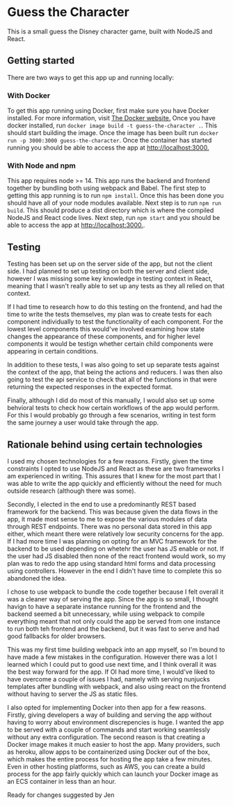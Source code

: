 # Guess the Character

This is a small guess the Disney character game, built with NodeJS and React.

## Getting started

There are two ways to get this app up and running locally:

### With Docker

To get this app running using Docker, first make sure you have Docker installed. For more information, visit [The Docker website.](https://docs.docker.com/get-docker/)
Once you have docker installed, run `docker image build -t guess-the-character .`. This should start building the image.
Once the image has been built run `docker run -p 3000:3000 guess-the-character`. Once the container has started running you should be able to access the app at [http://localhost:3000.](http://localhost:3000)

### With Node and npm

This app requires node >= 14.
This app runs the backend and frontend together by bundling both using webpack and Babel. The first step to getting this app running is to run `npm install`. Once this has been done you should have all of your node modules available. Next step is to run `npm run build`. This should produce a dist directory which is where the compiled NodeJS and React code lives.
Next step, run `npm start` and you should be able to access the app at [http://localhost:3000.](http://localhost:3000).

## Testing

Testing has been set up on the server side of the app, but not the client side. I had planned to set up testing on both the server and client side, however I was missing some key knowledge in testing context in React, meaning that I wasn't really able to set up any tests as they all relied on that context.

If I had time to research how to do this testing on the frontend, and had the time to write the tests themselves, my plan was to create tests for each component individually to test the functionality of each component. For the lowest level components this would've involved examining how state changes the appearance of these components, and for higher level components it would be testign whether certain child components were appearing in certain conditions.

In addition to these tests, I was also going to set up separate tests against the context of the app, that being the actions and reducers. I was then also going to test the api service to check that all of the functions in that were returning the expected responses in the expected format.

Finally, although I did do most of this manually, I would also set up some behvioral tests to check how certain workflows of the app would perform. For this I would probably go through a few scenarios, writing in test form the same journey a user would take through the app.

## Rationale behind using certain technologies

I used my chosen technologies for a few reasons. Firstly, given the time constraints I opted to use NodeJS and React as these are two frameworks I am experienced in writing. This assures that I knew for the most part that I was able to write the app quickly and efficiently without the need for much outside research (although there was some).

Secondly, I elected in the end to use a predominantly REST based framework for the backend. This was because given the data flows in the app, it made most sense to me to expose the various modules of data through REST endpoints. There was no personal data stored in this app either, which meant there were relatively low security concerns for the app. If I had more time I was planning on opting for an MVC framework for the backend to be used depending on whetehr the user has JS enable or not. If the user had JS disabled then none of the react frontend would work, so my plan was to redo the app using standard html forms and data processing using controllers. However in the end I didn't have time to complete this so abandoned the idea.

I chose to use webpack to bundle the code together because I felt overall it was a cleaner way of serving the app. Since the app is so small, I thought havign to have a separate instance running for the frontend and the backend seemed a bit unnecessary, while using webpack to compile everything meant that not only could the app be served from one instance to run both teh frontend and the backend, but it was fast to serve and had good fallbacks for older browsers.

This was my first time building webpack into an app myself, so I'm bound to have made a few mistakes in the configuration. However there was a lot I learned which I could put to good use next time, and I think overall it was the best way forward for the app. If OI had more time, I would've liked to have overcome a couple of issues I had, namely with serving nunjucks templates after bundling with webpack, and also using react on the frontend without having to server the JS as static files.

I also opted for implementing Docker into then app for a few reasons. Firstly, giving developers a way of building and serving the app without having to worry about environment discrepencies is huge. I wanted the app to be served with a couple of commands and start working seamlessly without any extra configuration. The second reason is that creating a Docker image makes it much easier to host the app. Many providers, such as heroku, allow apps to be containerized using Docker out of the box, which makes the entire process for hosting the app take a few minutes. Even in other hosting platforms, such as AWS, you can create a build process for the app fairly quickly which can launch your Docker image as an ECS container in less than an hour.

Ready for changes suggested by Jen

